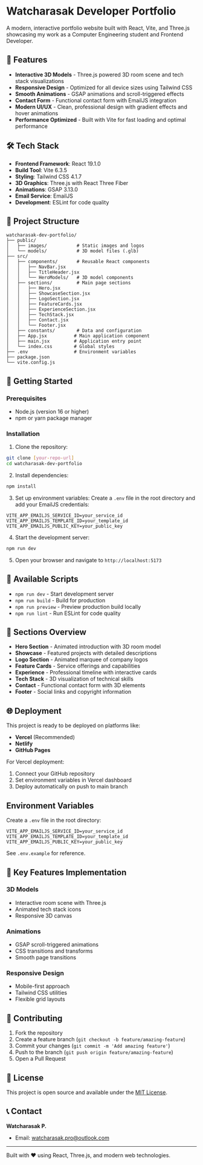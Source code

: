 # Watcharasak Developer Portfolio

A modern, interactive portfolio website built with React, Vite, and Three.js showcasing my work as a Computer Engineering student and Frontend Developer.

## 🚀 Features

- **Interactive 3D Models** - Three.js powered 3D room scene and tech stack visualizations
- **Responsive Design** - Optimized for all device sizes using Tailwind CSS
- **Smooth Animations** - GSAP animations and scroll-triggered effects
- **Contact Form** - Functional contact form with EmailJS integration
- **Modern UI/UX** - Clean, professional design with gradient effects and hover animations
- **Performance Optimized** - Built with Vite for fast loading and optimal performance

## 🛠️ Tech Stack

- **Frontend Framework**: React 19.1.0
- **Build Tool**: Vite 6.3.5
- **Styling**: Tailwind CSS 4.1.7
- **3D Graphics**: Three.js with React Three Fiber
- **Animations**: GSAP 3.13.0
- **Email Service**: EmailJS
- **Development**: ESLint for code quality

## 📁 Project Structure

```
watcharasak-dev-portfolio/
├── public/
│   ├── images/           # Static images and logos
│   └── models/           # 3D model files (.glb)
├── src/
│   ├── components/       # Reusable React components
│   │   ├── NavBar.jsx
│   │   ├── TitleHeader.jsx
│   │   └── HeroModels/   # 3D model components
│   ├── sections/         # Main page sections
│   │   ├── Hero.jsx
│   │   ├── ShowcaseSection.jsx
│   │   ├── LogoSection.jsx
│   │   ├── FeatureCards.jsx
│   │   ├── ExperienceSection.jsx
│   │   ├── TechStack.jsx
│   │   ├── Contact.jsx
│   │   └── Footer.jsx
│   ├── constants/        # Data and configuration
│   ├── App.jsx          # Main application component
│   ├── main.jsx         # Application entry point
│   └── index.css        # Global styles
├── .env                 # Environment variables
├── package.json
└── vite.config.js
```

## 🚀 Getting Started

### Prerequisites

- Node.js (version 16 or higher)
- npm or yarn package manager

### Installation

1. Clone the repository:
```bash
git clone [your-repo-url]
cd watcharasak-dev-portfolio
```

2. Install dependencies:
```bash
npm install
```

3. Set up environment variables:
Create a `.env` file in the root directory and add your EmailJS credentials:
```env
VITE_APP_EMAILJS_SERVICE_ID=your_service_id
VITE_APP_EMAILJS_TEMPLATE_ID=your_template_id
VITE_APP_EMAILJS_PUBLIC_KEY=your_public_key
```

4. Start the development server:
```bash
npm run dev
```

5. Open your browser and navigate to `http://localhost:5173`

## 📜 Available Scripts

- `npm run dev` - Start development server
- `npm run build` - Build for production
- `npm run preview` - Preview production build locally
- `npm run lint` - Run ESLint for code quality

## 🎨 Sections Overview

- **Hero Section** - Animated introduction with 3D room model
- **Showcase** - Featured projects with detailed descriptions
- **Logo Section** - Animated marquee of company logos
- **Feature Cards** - Service offerings and capabilities
- **Experience** - Professional timeline with interactive cards
- **Tech Stack** - 3D visualization of technical skills
- **Contact** - Functional contact form with 3D elements
- **Footer** - Social links and copyright information

## 🌐 Deployment

This project is ready to be deployed on platforms like:

- **Vercel** (Recommended)
- **Netlify**
- **GitHub Pages**

For Vercel deployment:
1. Connect your GitHub repository
2. Set environment variables in Vercel dashboard
3. Deploy automatically on push to main branch

## Environment Variables

Create a `.env` file in the root directory:

```env
VITE_APP_EMAILJS_SERVICE_ID=your_service_id
VITE_APP_EMAILJS_TEMPLATE_ID=your_template_id  
VITE_APP_EMAILJS_PUBLIC_KEY=your_public_key
```

See `.env.example` for reference.

## 🎯 Key Features Implementation

### 3D Models
- Interactive room scene with Three.js
- Animated tech stack icons
- Responsive 3D canvas

### Animations
- GSAP scroll-triggered animations
- CSS transitions and transforms
- Smooth page transitions

### Responsive Design
- Mobile-first approach
- Tailwind CSS utilities
- Flexible grid layouts

## 🤝 Contributing

1. Fork the repository
2. Create a feature branch (`git checkout -b feature/amazing-feature`)
3. Commit your changes (`git commit -m 'Add amazing feature'`)
4. Push to the branch (`git push origin feature/amazing-feature`)
5. Open a Pull Request

## 📄 License

This project is open source and available under the [MIT License](LICENSE).

## 📞 Contact

**Watcharasak P.**
- Email: watcharasak.pro@outlook.com


---

Built with ❤️ using React, Three.js, and modern web technologies.